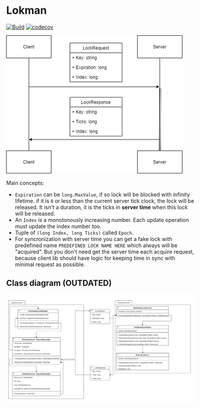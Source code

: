 # Lokman

[![Build](https://github.com/vchirikov/lokman/workflows/Build/badge.svg)](https://github.com/vchirikov/lokman/actions?query=workflow%3A%22Build%22)
[![codecov](https://codecov.io/gh/vchirikov/lokman/branch/master/graph/badge.svg)](https://codecov.io/gh/vchirikov/lokman)

![Main scenario sequence diagram](./docs/img/sequenceDiagram_01.png)

Main concepts:

* `Expiration` can be `long.MaxValue`, if so lock will be blocked with infinity lifetime.
if it is `0` or less than the current server tick clock, the lock will be released.
It isn't a duration, it is the ticks in **server time** when this lock will be released.
* An `Index` is a monotonously increasing number. Each update operation must update the index number too.
* Tuple of `(long Index, long Ticks)` called `Epoch`.  
* For syncronization with server time you can get a fake lock with predefined name `PREDEFINED LOCK NAME HERE` which always will be "acquired". But you don't need get the server time each acquire request, because client lib should have logic for keeping time in sync with minimal request as possible.

## Class diagram (OUTDATED)

![Main class diagram](./docs/img/classDiagram_01.png)
